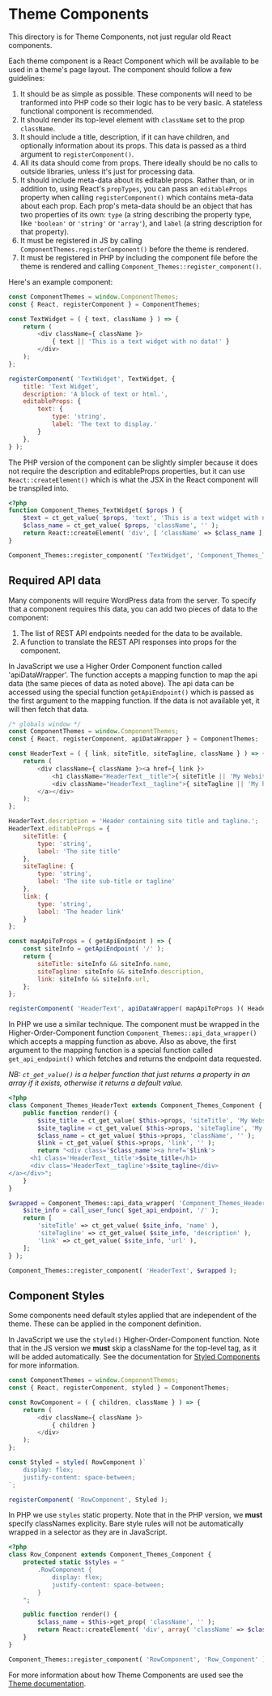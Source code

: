 # Theme Components

This directory is for Theme Components, not just regular old React components.

Each theme component is a React Component which will be available to be used in a theme's page layout. The component should follow a few guidelines:

1. It should be as simple as possible. These components will need to be tranformed into PHP code so their logic has to be very basic. A stateless functional component is recommended.
2. It should render its top-level element with `className` set to the prop `className`.
3. It should include a title, description, if it can have children, and optionally information about its props. This data is passed as a third argument to `registerComponent()`.
4. All its data should come from props. There ideally should be no calls to outside libraries, unless it's just for processing data.
5. It should include meta-data about its editable props. Rather than, or in addition to, using React's `propTypes`, you can pass an `editableProps` property when calling `registerComponent()` which contains meta-data about each prop. Each prop's meta-data should be an object that has two properties of its own: `type` (a string describing the property type, like `'boolean'` or `'string'` or `'array'`), and `label` (a string description for that property).
6. It must be registered in JS by calling `ComponentThemes.registerComponent()` before the theme is rendered.
7. It must be registered in PHP by including the component file before the theme is rendered and calling `Component_Themes::register_component()`.

Here's an example component:

```js
const ComponentThemes = window.ComponentThemes;
const { React, registerComponent } = ComponentThemes;

const TextWidget = ( { text, className } ) => {
	return (
		<div className={ className }>
			{ text || 'This is a text widget with no data!' }
		</div>
	);
};

registerComponent( 'TextWidget', TextWidget, {
	title: 'Text Widget',
	description: 'A block of text or html.',
	editableProps: {
		text: {
			type: 'string',
			label: 'The text to display.'
		}
	},
} );
```

The PHP version of the component can be slightly simpler because it does not require the description and editableProps properties, but it can use `React::createElement()` which is what the JSX in the React component will be transpiled into.

```php
<?php
function Component_Themes_TextWidget( $props ) {
	$text = ct_get_value( $props, 'text', 'This is a text widget with no data!' );
	$class_name = ct_get_value( $props, 'className', '' );
	return React::createElement( 'div', [ 'className' => $class_name ], $text );
}

Component_Themes::register_component( 'TextWidget', 'Component_Themes_TextWidget' );
```

## Required API data

Many components will require WordPress data from the server. To specify that a component requires this data, you can add two pieces of data to the component:

1. The list of REST API endpoints needed for the data to be available.
2. A function to translate the REST API responses into props for the component.

In JavaScript we use a Higher Order Component function called 'apiDataWrapper'. The function accepts a mapping function to map the api data (the same pieces of data as noted above). The api data can be accessed using the special function `getApiEndpoint()` which is passed as the first argument to the mapping function. If the data is not available yet, it will then fetch that data.

```js
/* globals window */
const ComponentThemes = window.ComponentThemes;
const { React, registerComponent, apiDataWrapper } = ComponentThemes;

const HeaderText = ( { link, siteTitle, siteTagline, className } ) => {
	return (
		<div className={ className }><a href={ link }>
			<h1 className="HeaderText__title">{ siteTitle || 'My Website' }</h1>
			<div className="HeaderText__tagline">{ siteTagline || 'My home on the web' }</div>
		</a></div>
	);
};

HeaderText.description = 'Header containing site title and tagline.';
HeaderText.editableProps = {
	siteTitle: {
		type: 'string',
		label: 'The site title'
	},
	siteTagline: {
		type: 'string',
		label: 'The site sub-title or tagline'
	},
	link: {
		type: 'string',
		label: 'The header link'
	}
};

const mapApiToProps = ( getApiEndpoint ) => {
	const siteInfo = getApiEndpoint( '/' );
	return {
		siteTitle: siteInfo && siteInfo.name,
		siteTagline: siteInfo && siteInfo.description,
		link: siteInfo && siteInfo.url,
	};
};

registerComponent( 'HeaderText', apiDataWrapper( mapApiToProps )( HeaderText ) );
```

In PHP we use a similar technique. The component must be wrapped in the Higher-Order-Component function `Component_Themes::api_data_wrapper()` which accepts a mapping function as above. Also as above, the first argument to the mapping function is a special function called `get_api_endpoint()` which fetches and returns the endpoint data requested.

*NB: `ct_get_value()` is a helper function that just returns a property in an array if it exists, otherwise it returns a default value.*

```php
<?php
class Component_Themes_HeaderText extends Component_Themes_Component {
	public function render() {
		$site_title = ct_get_value( $this->props, 'siteTitle', 'My Website' );
		$site_tagline = ct_get_value( $this->props, 'siteTagline', 'My home on the web' );
		$class_name = ct_get_value( $this->props, 'className', '' );
		$link = ct_get_value( $this->props, 'link', '' );
		return "<div class='$class_name'><a href='$link'>
      <h1 class='HeaderText__title'>$site_title</h1>
      <div class='HeaderText__tagline'>$site_tagline</div>
</a></div>";
	}
}

$wrapped = Component_Themes::api_data_wrapper( 'Component_Themes_HeaderText', function( $get_api_endpoint ) {
	$site_info = call_user_func( $get_api_endpoint, '/' );
	return [
		'siteTitle' => ct_get_value( $site_info, 'name' ),
		'siteTagline' => ct_get_value( $site_info, 'description' ),
		'link' => ct_get_value( $site_info, 'url' ),
	];
} );

Component_Themes::register_component( 'HeaderText', $wrapped );
```

## Component Styles

Some components need default styles applied that are independent of the theme. These can be applied in the component definition.

In JavaScript we use the `styled()` Higher-Order-Component function. Note that in the JS version we **must** skip a className for the top-level tag, as it will be added automatically. See the documentation for [Styled Components](https://github.com/styled-components/styled-components) for more information.

```js
const ComponentThemes = window.ComponentThemes;
const { React, registerComponent, styled } = ComponentThemes;

const RowComponent = ( { children, className } ) => {
	return (
		<div className={ className }>
			{ children }
		</div>
	);
};

const Styled = styled( RowComponent )`
	display: flex;
	justify-content: space-between;
`;

registerComponent( 'RowComponent', Styled );
```

In PHP we use `styles` static property. Note that in the PHP version, we **must** specify classNames explicity. Bare style rules will not be automatically wrapped in a selector as they are in JavaScript.

```php
<?php
class Row_Component extends Component_Themes_Component {
	protected static $styles = "
		.RowComponent {
			display: flex;
			justify-content: space-between;
		}
	";

	public function render() {
		$class_name = $this->get_prop( 'className', '' );
		return React::createElement( 'div', array( 'className' => $class_name ), $this->children );
	}
}

Component_Themes::register_component( 'RowComponent', 'Row_Component' );
```

For more information about how Theme Components are used see the [Theme documentation](../themes/README.md).

